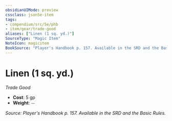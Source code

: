 ```yaml
---
obsidianUIMode: preview
cssclass: json5e-item
tags:
- compendium/src/5e/phb
- item/gear/trade-good
aliases: ["Linen (1 sq. yd.)"]
SourceType: "Magic Item"
NoteIcon: magicitem
BookSource: "Player's Handbook p. 157. Available in the SRD and the Basic Rules."
---
```

# Linen (1 sq. yd.)
*Trade Good*  

- **Cost**: 5 gp
- **Weight**: ⏤

*Source: Player's Handbook p. 157. Available in the SRD and the Basic Rules.*